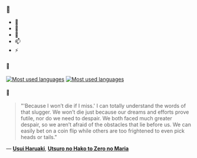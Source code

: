 ### 👋

- 🔭
- 🌱
- 💬
- 📫
- ⚡

#### 🧏

[![Most used languages](https://github-readme-stats-aynah.vercel.app/api/top-langs/?username=aynh&theme=solarized-dark&langs_count=6&layout=compact&hide_title=true)](https://github.com/anuraghazra/github-readme-stats#gh-dark-mode-only)
[![Most used languages](https://github-readme-stats-aynah.vercel.app/api/top-langs/?username=aynh&theme=solarized-light&langs_count=6&layout=compact&hide_title=true)](https://github.com/anuraghazra/github-readme-stats#gh-light-mode-only)

#### 💬

> "'Because I won’t die if I miss.' I can totally understand the words of that slugger. We won’t die just because our dreams and efforts prove futile, nor do we need to despair. We both faced much greater despair, so we aren’t afraid of the obstacles that lie before us. We can easily bet on a coin flip while others are too frightened to even pick heads or tails."

&mdash; [**Usui Haruaki**](https://myanimelist.net/character.php?q=Usui%20Haruaki&cat=character), [**Utsuro no Hako to Zero no Maria**](https://myanimelist.net/search/all?q=Utsuro%20no%20Hako%20to%20Zero%20no%20Maria&cat=all)
